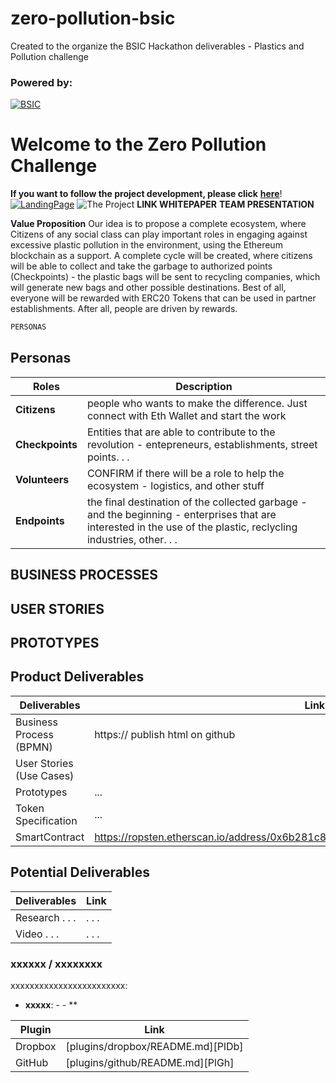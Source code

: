 # zero-pollution-bsic

Created to the organize the BSIC Hackathon deliverables - Plastics and Pollution challenge

### Powered by:
[![BSIC](https://secure.meetupstatic.com/photos/event/8/d/b/f/600_488376287.jpeg)](https://blockchainforsocialimpact.com/)

# Welcome to the **Z**er**o** **Po**llution Challenge

**If you want to follow the project development, please click** [**here**](https://trello.com/b/k5yYyvj2/bsci-hackathon-zero-pollution)!
[![LandingPage](INSERT_LOGO_PATH)](https://INSERT_ADDRESS/)
![The Project](https://)
**LINK WHITEPAPER**
**TEAM PRESENTATION**

**Value Proposition**
Our idea is to propose a complete ecosystem, where Citizens of any social class can play important roles in engaging against excessive plastic pollution in the environment, using the Ethereum blockchain as a support. A complete cycle will be created, where citizens will be able to collect and take the garbage to authorized points (Checkpoints) - the plastic bags will be sent to recycling companies, which will generate new bags and other possible destinations. Best of all, everyone will be rewarded with ERC20 Tokens that can be used in partner establishments. After all, people are driven by rewards.


```sh
PERSONAS
```


## Personas
| Roles | Description |
| ------ | ------ |
| **Citizens** | people who wants to make the difference. Just connect with Eth Wallet and start the work |
| **Checkpoints** | Entities that are able to contribute to the revolution - entepreneurs, establishments, street points. . . |
| **Volunteers** | CONFIRM if there will be a role to help the ecosystem - logistics, and other stuff|
| **Endpoints** | the final destination of the collected garbage - and the beginning - enterprises that are interested in the use of the plastic, reclycling industries, other. . . |


## BUSINESS PROCESSES


## USER STORIES


## PROTOTYPES


## Product Deliverables
| Deliverables | Link |
| ------ | ------ |
| Business Process (BPMN) | https:// publish html on github |
| User Stories (Use Cases) | 
| Prototypes | ... |
| Token Specification | ... |
|SmartContract|https://ropsten.etherscan.io/address/0x6b281c877205a04a9a31551a37757c34501940c5|

## Potential Deliverables
| Deliverables | Link |
| ------ | ------ |
| Research . . .  | . . . |
| Video . . .  | . . . |




### xxxxxx / xxxxxxxx

xxxxxxxxxxxxxxxxxxxxxxxx:
- **xxxxx**: 
         - 
         - **

| Plugin | Link |
| ------ | ------ |
| Dropbox | [plugins/dropbox/README.md][PlDb] |
| GitHub | [plugins/github/README.md][PlGh] |











